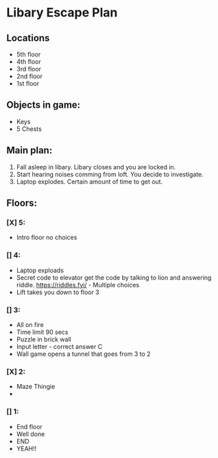 # Libary Escape Plan
## Locations
* 5th floor
* 4th floor
* 3rd floor
* 2nd floor
* 1st floor
## Objects in game:
* Keys
* 5 Chests
## Main plan:
1. Fall asleep in libary. Libary closes and you are locked in.
2. Start hearing noises comming from loft. You decide to investigate.
3. Laptop explodes. Certain amount of time to get out.
## Floors:
### [X] 5:
* Intro floor no choices
### [] 4:
* Laptop exploads
* Secret code to elevator get the code by talking to lion and answering riddle.
https://riddles.fyi/ - Multiple choices
* Lift takes you down to floor 3
### [] 3:
* All on fire
* Time limit 90 secs
* Puzzle in brick wall
* Input letter - correct answer C
* Wall game opens a tunnel that goes from 3 to 2

### [X] 2:
* Maze Thingie
* 
### [] 1:
* End floor
* Well done
* END
* YEAH!!
